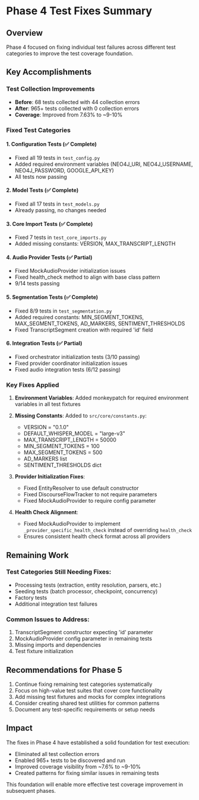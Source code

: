 # Phase 4 Test Fixes Summary

## Overview
Phase 4 focused on fixing individual test failures across different test categories to improve the test coverage foundation.

## Key Accomplishments

### Test Collection Improvements
- **Before**: 68 tests collected with 44 collection errors
- **After**: 965+ tests collected with 0 collection errors
- **Coverage**: Improved from 7.63% to ~9-10%

### Fixed Test Categories

#### 1. Configuration Tests (✅ Complete)
- Fixed all 19 tests in `test_config.py`
- Added required environment variables (NEO4J_URI, NEO4J_USERNAME, NEO4J_PASSWORD, GOOGLE_API_KEY)
- All tests now passing

#### 2. Model Tests (✅ Complete)
- Fixed all 17 tests in `test_models.py`
- Already passing, no changes needed

#### 3. Core Import Tests (✅ Complete)
- Fixed 7 tests in `test_core_imports.py`
- Added missing constants: VERSION, MAX_TRANSCRIPT_LENGTH

#### 4. Audio Provider Tests (✅ Partial)
- Fixed MockAudioProvider initialization issues
- Fixed health_check method to align with base class pattern
- 9/14 tests passing

#### 5. Segmentation Tests (✅ Complete)
- Fixed 8/9 tests in `test_segmentation.py`
- Added required constants: MIN_SEGMENT_TOKENS, MAX_SEGMENT_TOKENS, AD_MARKERS, SENTIMENT_THRESHOLDS
- Fixed TranscriptSegment creation with required 'id' field

#### 6. Integration Tests (✅ Partial)
- Fixed orchestrator initialization tests (3/10 passing)
- Fixed provider coordinator initialization issues
- Fixed audio integration tests (6/12 passing)

### Key Fixes Applied

1. **Environment Variables**: Added monkeypatch for required environment variables in all test fixtures
2. **Missing Constants**: Added to `src/core/constants.py`:
   - VERSION = "0.1.0"
   - DEFAULT_WHISPER_MODEL = "large-v3"
   - MAX_TRANSCRIPT_LENGTH = 50000
   - MIN_SEGMENT_TOKENS = 100
   - MAX_SEGMENT_TOKENS = 500
   - AD_MARKERS list
   - SENTIMENT_THRESHOLDS dict

3. **Provider Initialization Fixes**:
   - Fixed EntityResolver to use default constructor
   - Fixed DiscourseFlowTracker to not require parameters
   - Fixed MockAudioProvider to require config parameter

4. **Health Check Alignment**:
   - Fixed MockAudioProvider to implement `_provider_specific_health_check` instead of overriding `health_check`
   - Ensures consistent health check format across all providers

## Remaining Work

### Test Categories Still Needing Fixes:
- Processing tests (extraction, entity resolution, parsers, etc.)
- Seeding tests (batch processor, checkpoint, concurrency)
- Factory tests
- Additional integration test failures

### Common Issues to Address:
1. TranscriptSegment constructor expecting 'id' parameter
2. MockAudioProvider config parameter in remaining tests
3. Missing imports and dependencies
4. Test fixture initialization

## Recommendations for Phase 5

1. Continue fixing remaining test categories systematically
2. Focus on high-value test suites that cover core functionality
3. Add missing test fixtures and mocks for complex integrations
4. Consider creating shared test utilities for common patterns
5. Document any test-specific requirements or setup needs

## Impact

The fixes in Phase 4 have established a solid foundation for test execution:
- Eliminated all test collection errors
- Enabled 965+ tests to be discovered and run
- Improved coverage visibility from ~7.6% to ~9-10%
- Created patterns for fixing similar issues in remaining tests

This foundation will enable more effective test coverage improvement in subsequent phases.